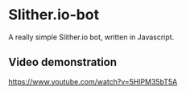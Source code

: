 # Slither.io-bot
A really simple Slither.io bot, written in Javascript.

## Video demonstration
https://www.youtube.com/watch?v=5HlPM35bT5A
